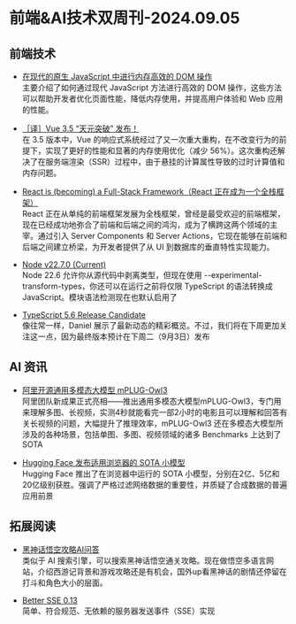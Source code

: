 # 前端&AI技术双周刊-2024.09.05

## 前端技术
- [在现代的原生 JavaScript 中进行内存高效的 DOM 操作](https://frontendmasters.com/blog/patterns-for-memory-efficient-dom-manipulation/)
<br>主要介绍了如何通过现代 JavaScript 方法进行高效的 DOM 操作，这些方法可以帮助开发者优化页面性能，降低内存使用，并提高用户体验和 Web 应用的性能。
- [［译］Vue 3.5 “天元突破” 发布！](https://juejin.cn/post/7410316451962142731)
<br>在 3.5 版本中，Vue 的响应式系统经过了又一次重大重构，在不改变行为的前提下，实现了更好的性能和显著的内存使用优化（减少 56%）。这次重构还解决了在服务端渲染（SSR）过程中，由于悬挂的计算属性导致的过时计算值和内存问题。

- [React is (becoming) a Full-Stack Framework（React 正在成为一个全栈框架）](https://www.robinwieruch.de/react-full-stack-framework/)
<br>React 正在从单纯的前端框架发展为全栈框架，曾经是最受欢迎的前端框架，现在已经成功地弥合了前端和后端之间的鸿沟，成为了横跨这两个领域的主宰。通过引入 Server Components 和 Server Actions，它现在能够在前端和后端之间建立桥梁，为开发者提供了从 UI 到数据库的垂直特性实现能力。

- [Node v22.7.0 (Current)](https://nodejs.org/en/blog/release/v22.7.0)
<br>Node 22.6 允许你从源代码中剥离类型，但现在使用 --experimental-transform-types，你还可以在运行之前将仅限 TypeScript 的语法转换成 JavaScript。模块语法检测现在也默认启用了

- [TypeScript 5.6 Release Candidate](https://devblogs.microsoft.com/typescript/announcing-typescript-5-6-rc/)
<br>像往常一样，Daniel 展示了最新动态的精彩概览。不过，我们将在下周更加关注这一点，因为最终版本预计在下周二（9月3日）发布

## AI 资讯
- [阿里开源通用多模态大模型 mPLUG-Owl3](https://mp.weixin.qq.com/s/QmxsPMe0wDElJwaUvwd9Tw)
<br>阿里团队新成果正式亮相——推出通用多模态大模型mPLUG-Owl3，专门用来理解多图、长视频，实测4秒就能看完一部2小时的电影且可以理解和回答有关长视频的问题，大幅提升了推理效率，mPLUG-Owl3 还在多模态大模型所涉及的各种场景，包括单图、多图、视频领域的诸多 Benchmarks 上达到了SOTA

- [Hugging Face 发布适用浏览器的 SOTA 小模型](https://mp.weixin.qq.com/s/MXyrP0L7oVAjqJnrPqdnQg)
<br>Hugging Face 推出了在浏览器中运行的 SOTA 小模型，分别在2亿、5亿和20亿级别获胜。强调了严格过滤网络数据的重要性，并质疑了合成数据的普遍应用前景

## 拓展阅读
- [黑神话悟空攻略AI问答](https://wukong.today/)
<br>类似于 AI 搜索引擎，可以搜索黑神话悟空通关攻略。现在做悟空多语言网站，介绍西游记背景和游戏攻略还是有机会，国外up看黑神话的剧情还停留在打斗和角色大小的层面。

- [Better SSE 0.13](https://github.com/MatthewWid/better-sse)
<br>简单、符合规范、无依赖的服务器发送事件（SSE）实现
